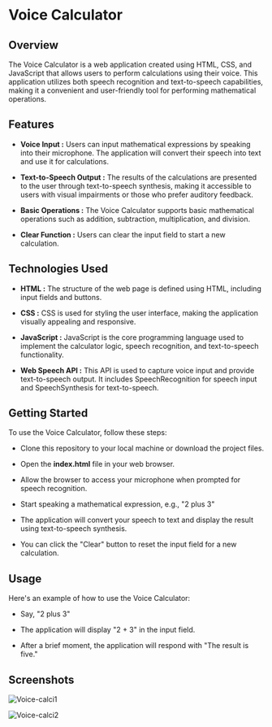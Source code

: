 # Voice Calculator

## Overview

The Voice Calculator is a web application created using HTML, CSS, and JavaScript that allows users to perform calculations using their voice. This application utilizes both speech recognition and text-to-speech capabilities, making it a convenient and user-friendly tool for performing mathematical operations.

## Features

* __Voice Input :__ Users can input mathematical expressions by speaking into their microphone. The application will convert their speech into text and use it for calculations.

* __Text-to-Speech Output :__ The results of the calculations are presented to the user through text-to-speech synthesis, making it accessible to users with visual impairments or those who prefer auditory feedback.

* __Basic Operations :__ The Voice Calculator supports basic mathematical operations such as addition, subtraction, multiplication, and division.

* __Clear Function :__ Users can clear the input field to start a new calculation.

## Technologies Used

* __HTML :__ The structure of the web page is defined using HTML, including input fields and buttons.

* __CSS :__ CSS is used for styling the user interface, making the application visually appealing and responsive.

* __JavaScript :__ JavaScript is the core programming language used to implement the calculator logic, speech recognition, and text-to-speech functionality.

* __Web Speech API :__ This API is used to capture voice input and provide text-to-speech output. It includes SpeechRecognition for speech input and SpeechSynthesis for text-to-speech.

## Getting Started

To use the Voice Calculator, follow these steps:

* Clone this repository to your local machine or download the project files.

* Open the __index.html__ file in your web browser.

* Allow the browser to access your microphone when prompted for speech recognition.

* Start speaking a mathematical expression, e.g., "2 plus 3"

* The application will convert your speech to text and display the result using text-to-speech synthesis.

* You can click the "Clear" button to reset the input field for a new calculation.

## Usage

Here's an example of how to use the Voice Calculator:

* Say, "2 plus 3"

* The application will display "2 + 3" in the input field.

* After a brief moment, the application will respond with "The result is five."

## Screenshots

![Voice-calci1](https://github.com/SARANKUMAAR02/Voice-Calculator/assets/111904560/fd77b5e0-2003-48cb-96ac-beffc599624c)

![Voice-calci2](https://github.com/SARANKUMAAR02/Voice-Calculator/assets/111904560/74cd05fd-d766-4d96-8f78-180d1ba96769)
